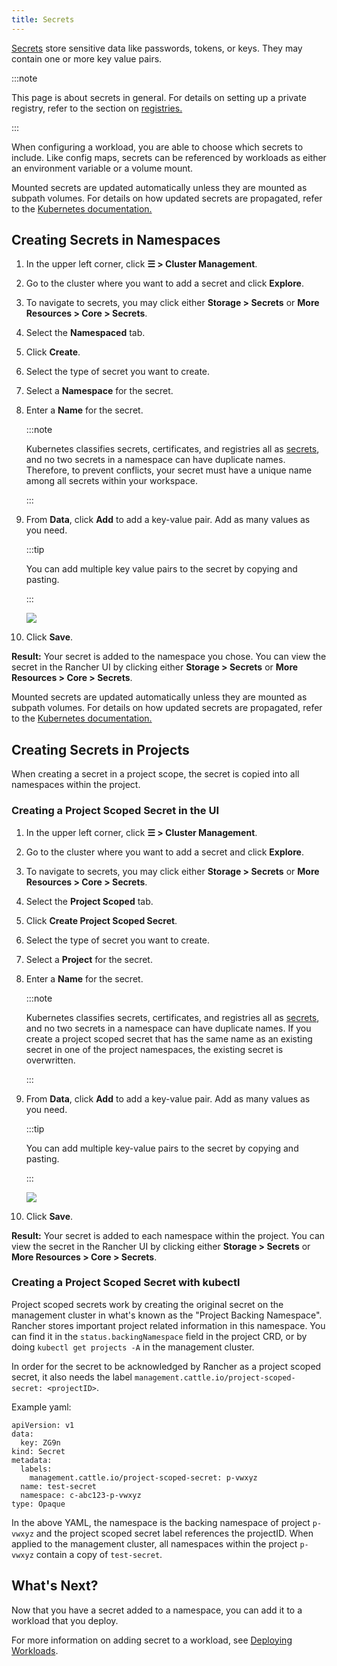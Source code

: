 ```yaml
---
title: Secrets
---
```


<head>
  <link rel="canonical" href="https://ranchermanager.docs.rancher.com/how-to-guides/new-user-guides/kubernetes-resources-setup/secrets"/>
</head>

[Secrets](https://kubernetes.io/docs/concepts/configuration/secret/#overview-of-secrets) store sensitive data like passwords, tokens, or keys. They may contain one or more key value pairs.

:::note

This page is about secrets in general. For details on setting up a private registry, refer to the section on [registries.](kubernetes-and-docker-registries.md)

:::

When configuring a workload, you are able to choose which secrets to include. Like config maps, secrets can be referenced by workloads as either an environment variable or a volume mount.

Mounted secrets are updated automatically unless they are mounted as subpath volumes. For details on how updated secrets are propagated, refer to the [Kubernetes documentation.](https://kubernetes.io/docs/concepts/configuration/secret/#mounted-secrets-are-updated-automatically)

## Creating Secrets in Namespaces

1. In the upper left corner, click **☰ > Cluster Management**.
1. Go to the cluster where you want to add a secret and click **Explore**.
1. To navigate to secrets, you may click either **Storage > Secrets** or **More Resources > Core > Secrets**.
1. Select the **Namespaced** tab.
1. Click **Create**.
1. Select the type of secret you want to create.
1. Select a **Namespace** for the secret.
1. Enter a **Name** for the secret.

    :::note

    Kubernetes classifies secrets, certificates, and registries all as [secrets](https://kubernetes.io/docs/concepts/configuration/secret/), and no two secrets in a namespace can have duplicate names. Therefore, to prevent conflicts, your secret must have a unique name among all secrets within your workspace.

    :::

1. From **Data**, click **Add** to add a key-value pair. Add as many values as you need.

    :::tip

    You can add multiple key value pairs to the secret by copying and pasting.

    :::

    ![](/img/bulk-key-values.gif)

1. Click **Save**.

**Result:** Your secret is added to the namespace you chose. You can view the secret in the Rancher UI by clicking either **Storage > Secrets** or **More Resources > Core > Secrets**.

Mounted secrets are updated automatically unless they are mounted as subpath volumes. For details on how updated secrets are propagated, refer to the [Kubernetes documentation.](https://kubernetes.io/docs/concepts/configuration/secret/#mounted-secrets-are-updated-automatically)


## Creating Secrets in Projects

When creating a secret in a project scope, the secret is copied into all namespaces within the project.

### Creating a Project Scoped Secret in the UI

1. In the upper left corner, click **☰ > Cluster Management**.
1. Go to the cluster where you want to add a secret and click **Explore**.
1. To navigate to secrets, you may click either **Storage > Secrets** or **More Resources > Core > Secrets**.
1. Select the **Project Scoped** tab.
1. Click **Create Project Scoped Secret**.
1. Select the type of secret you want to create.
1. Select a **Project** for the secret.
1. Enter a **Name** for the secret.

    :::note

    Kubernetes classifies secrets, certificates, and registries all as [secrets](https://kubernetes.io/docs/concepts/configuration/secret/), and no two secrets in a namespace can have duplicate names. If you create a project scoped secret that has the same name as an existing secret in one of the project namespaces, the existing secret is overwritten.

    :::

1. From **Data**, click **Add** to add a key-value pair. Add as many values as you need.

    :::tip

    You can add multiple key-value pairs to the secret by copying and pasting.

    :::

    ![](/img/bulk-key-values.gif)

1. Click **Save**.

**Result:** Your secret is added to each namespace within the project. You can view the secret in the Rancher UI by clicking either **Storage > Secrets** or **More Resources > Core > Secrets**.

### Creating a Project Scoped Secret with kubectl

Project scoped secrets work by creating the original secret on the management cluster in what's known as the "Project Backing Namespace". Rancher stores important project related information in this namespace. You can find it in the `status.backingNamespace` field in the project CRD, or by doing `kubectl get projects -A` in the management cluster.

In order for the secret to be acknowledged by Rancher as a project scoped secret, it also needs the label `management.cattle.io/project-scoped-secret: <projectID>`.

Example yaml:

```
apiVersion: v1
data:
  key: ZG9n
kind: Secret
metadata:
  labels:
    management.cattle.io/project-scoped-secret: p-vwxyz
  name: test-secret
  namespace: c-abc123-p-vwxyz
type: Opaque
```

In the above YAML, the namespace is the backing namespace of project `p-vwxyz` and the project scoped secret label references the projectID. When applied to the management cluster, all namespaces within the project `p-vwxyz` contain a copy of `test-secret`.

## What's Next?

Now that you have a secret added to a namespace, you can add it to a workload that you deploy.

For more information on adding secret to a workload, see [Deploying Workloads](workloads-and-pods/deploy-workloads.md).
